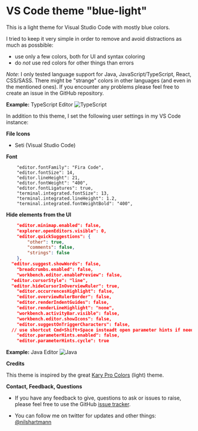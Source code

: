 # VS Code theme "blue-light"

This is a light theme for Visual Studio Code with mostly
blue colors.

I tried to keep it very simple in order to remove and avoid distractions as much as possbible:

- use only a few colors, both for UI and syntax coloring
- do _not_ use red colors for other things than errors

_Note_: I only tested language support for Java, JavaScript/TypeScript, React, CSS/SASS. There might be "strange" colors in other languages (and even in the mentioned ones). If you encounter any problems please feel free to create an issue in the GitHub repository.

**Example:** TypeScript Editor
![TypeScript](https://raw.githubusercontent.com/nilshartmann/vscode-blue-light-theme/master/screenshot_01.png)

In addition to this theme, I set the following user settings in my VS Code instance:

**File Icons**

- Seti (Visual Studio Code)

**Font**

```
	"editor.fontFamily": "Fira Code",
	"editor.fontSize": 14,
	"editor.lineHeight": 21,
	"editor.fontWeight": "400",
	"editor.fontLigatures": true,
 	"terminal.integrated.fontSize": 13,
	"terminal.integrated.lineHeight": 1.2,
	"terminal.integrated.fontWeightBold": "400",
```

**Hide elements from the UI**

```json
	"editor.minimap.enabled": false,
	"explorer.openEditors.visible": 0,
	"editor.quickSuggestions": {
		"other": true,
		"comments": false,
		"strings": false
	},
  "editor.suggest.showWords": false,
	"breadcrumbs.enabled": false,
	"workbench.editor.enablePreview": false,
  "editor.cursorStyle": "line",
  "editor.hideCursorInOverviewRuler": true,
	"editor.occurrencesHighlight": false,
	"editor.overviewRulerBorder": false,
	"editor.renderIndentGuides": false,
	"editor.renderLineHighlight": "none",
	"workbench.activityBar.visible": false,
	"workbench.editor.showIcons": false,
	"editor.suggestOnTriggerCharacters": false,
  // use shortcut Cmd+Shift+Space insteadt open parameter hints if needed
	"editor.parameterHints.enabled": false,
	"editor.parameterHints.cycle": true
```

**Example:** Java Editor
![Java](https://raw.githubusercontent.com/nilshartmann/vscode-blue-light-theme/master/screenshot_02-java.png)

**Credits**

This theme is inspired by the great [Kary Pro Colors](https://marketplace.visualstudio.com/items?itemName=karyfoundation.theme-karyfoundation-themes) (light) theme.

**Contact, Feedback, Questions**

- If you have any feedback to give, questions to ask or issues to raise, please feel free to use the GitHub [issue tracker](https://github.com/nilshartmann/vscode-blue-light-theme/issues).

- You can follow me on twitter for updates and other things: [@nilshartmann](https://twitter.com/nilshartmann)
